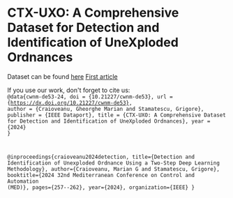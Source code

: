# CTX-UXO: A Comprehensive Dataset for Detection and Identification of UneXploded Ordnances
Dataset can be found [here](https://ieee-dataport.org/documents/ctx-uxo-comprehensive-dataset-detection-and-identification-unexploded-ordnances)
[First article](https://www.grigorestamatescu.com/files/med24.pdf)

If you use our work, don't forget to cite us:
<code>
@data{cwnm-de53-24,
doi = {10.21227/cwnm-de53},
url = {https://dx.doi.org/10.21227/cwnm-de53},
author = {Craioveanu, Gheorghe Marian and Stamatescu, Grigore},
publisher = {IEEE Dataport},
title = {CTX-UXO: A Comprehensive Dataset for Detection and Identification of UneXploded Ordnances},
year = {2024} }

@inproceedings{craioveanu2024detection,
  title={Detection and Identification of Unexploded Ordnance Using a Two-Step Deep Learning Methodology},
  author={Craioveanu, Marian G and Stamatescu, Grigore},
  booktitle={2024 32nd Mediterranean Conference on Control and Automation (MED)},
  pages={257--262},
  year={2024},
  organization={IEEE}
}

</code>

